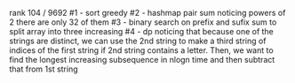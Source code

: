 rank 104 / 9692
#1 - sort greedy
#2 - hashmap pair sum noticing powers of 2 there are only 32 of them
#3 - binary search on prefix and sufix sum to split array into three increasing
#4 - dp noticing that because one of the strings are distinct, we can use the 2nd string to make a third string of indices of the first string if 2nd string contains a letter. Then, we want to find the longest increasing subsequence in nlogn time and then subtract that from 1st string
